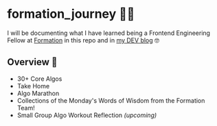 # formation_journey 💪🏼
I will be documenting what I have learned being a Frontend Engineering Fellow at [Formation](https://formation.dev/) in this repo and in [my DEV blog](https://dev.to/ngl4) 🤓

## Overview 📝
* 30+ Core Algos
* Take Home 
* Algo Marathon
* Collections of the Monday's Words of Wisdom from the Formation Team!
* Small Group Algo Workout Reflection _(upcoming)_


